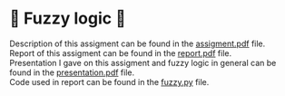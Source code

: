 # 🍑 Fuzzy logic 🍑
Description of this assigment can be found in the [assigment.pdf](assigment.pdf) file.  
Report of this assigment can be found in the [report.pdf](report.pdf) file.  
Presentation I gave on this assigment and fuzzy logic in general can be found in the [presentation.pdf](presentation.pdf) file.  
Code used in report can be found in the [fuzzy.py](fuzzy.py) file.
